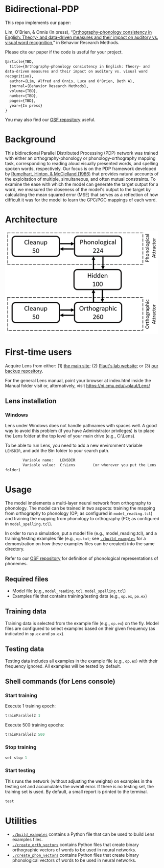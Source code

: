 # Bidirectional-PDP
This repo implements our paper:

Lim, O'Brien, & Onnis (In press), “[Orthography-phonology consistency in English: Theory- and data-driven measures and their impact on auditory vs. visual word recognition](https://osf.io/wdzqc/?view_only=d6ef4592811441779ce7e8801dec805d),” in Behavior Research Methods.

Please cite our paper if the code is useful for your project.
```
@article{TBD,
  title={Orthography-phonology consistency in English: Theory- and data-driven measures and their impact on auditory vs. visual word recognition},
  author={Lim, Alfred and Onnis, Luca and O'Brien, Beth A},
  journal={Behavior Research Methods},
  volume={TBD},
  number={TBD},
  pages={TBD},
  year={In press}
}
```
You may also find our [OSF repository](https://osf.io/wdzqc/?view_only=d6ef4592811441779ce7e8801dec805d) useful.

# Background
This bidirectional Parallel Distributed Processing (PDP) network was trained with either an orthography-phonology or phonology-orthography mapping task, corresponding to reading aloud visually presented words, and spelling spoken words, respectively. Our focus is on the PDP framework developed by [Rumelhart, Hinton, & McClelland (1986)](https://doi.org/10.7551/mitpress/5236.003.0018) that provides natural accounts of the exploitation of multiple, simultaneous, and often mutual constraints. To examine the ease with which the model can generate the target output for a word, we measured the closeness of the model's output to the target by calculating the mean squared error (MSE) that serves as a reflection of how difficult it was for the model to learn the GPC/PGC mappings of each word. 

# Architecture
<img src="architecture.png" width="500">

# First-time users
Acquire Lens from either: (1) [the main site](https://ni.cmu.edu/~plaut/Lens/Manual/index.html); (2) [Plaut's lab website](https://www.cnbc.cmu.edu/~plaut/Resources.html); or (3) [our backup repository](https://github.com/alfred-lim/Lens). 

For the general Lens manual, point your browser at index.html inside the Manual folder visit or, alternatively, visit https://ni.cmu.edu/~plaut/Lens/

## Lens installation
### Windows
Lens under Windows does not handle pathnames with spaces well. A good way to avoid this problem (if you have Administrator privileges) is to place the Lens
folder at the top level of your main drive (e.g., C:\Lens). 

To be able to run Lens, you need to add a new environment variable `LENSDIR`, and add the Bin folder to your search path. 
```
        Variable name:   LENSDIR
        Variable value:  C:\Lens        (or wherever you put the Lens folder)
```

# Usage
The model implements a multi-layer neural network from orthography to phonology. The model can be trained in two aspects: training the mapping from orthography to phonology (OP; as configured in ``model_reading.tcl``) and training the mapping from phonology to orthography (PO; as configured in ``model_spelling.tcl``).

In order to run a simulation, put a model file (e.g., model_reading.tcl), and a training/testing examples file (e.g., ``op.txt``; see [`./build_examples`](build_examples/) for a demonstration on how these examples files can be created) into the same directory.

Refer to our [OSF repository](https://osf.io/wdzqc/?view_only=d6ef4592811441779ce7e8801dec805d) for definition of phonological representations of phonemes.

## Required files
* Model file (e.g., ``model_reading.tcl``, ``model_spelling.tcl``)
* Examples file that contains training/testing data (e.g., ``op.ex``, ``po.ex``)

## Training data
Training data is selected from the example file (e.g., ``op.ex``) on the fly. Model files are configured to select examples based on their given frequency (as indicated in ``op.ex`` and ``po.ex``). 

## Testing data
Testing data includes all examples in the example file (e.g., ``op.ex``) with their frequency ignored. All examples will be tested by default.

## Shell commands (for Lens console)
### Start training
Execute 1 training epoch:
```c
trainParallel2 1
```

Execute 500 training epochs:
```c
trainParallel2 500
```

### Stop training
```c
set stop 1
```

### Start testing
This runs the network (without adjusting the weights) on examples in the testing set and accumulates the overall error. If there is no testing set, the training set is used. 
By default, a small report is printed to the terminal.
```c
test
```

# Utilities
+ [`./build_examples`](build_examples/) contains a Python file that can be used to build Lens examples files.
+ [`./create_orth_vectors`](create_orth_vectors/) contains Python files that create binary orthographic vectors of words to be used in neural networks.
+ [`./create_phon_vectors`](create_phon_vectors/) contains Python files that create binary phonological vectors of words to be used in neural networks.
